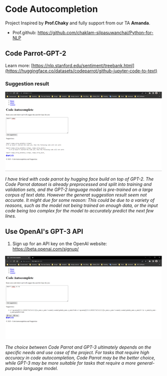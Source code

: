 # Code Autocompletion
Project Inspired by **Prof.Chaky** and fully support from our TA **Amanda**.
- Prof.github: https://github.com/chaklam-silpasuwanchai/Python-for-NLP
## Code Parrot-GPT-2
Learn more: [https://nlp.stanford.edu/sentiment/treebank.html](https://huggingface.co/datasets/codeparrot/github-jupyter-code-to-text)

### Suggestion result
<img src="https://github.com/rambosorn/NLP_Project/blob/main/Code%20Autocompletion/image/codeparrot.png" alt="Alt text" title="Optional title">

_I have tried with code parrot by hugging face build on top of GPT-2. The Code Parrot dataset is already preprocessed and split into training and validation sets, and the GPT-2 language model is pre-trained on a large corpus of text data. However the generat suggestion result seem not accurate. It might due for some reason: This could be due to a variety of reasons, such as the model not being trained on enough data, or the input code being too complex for the model to accurately predict the next few lines._

## Use OpenAI's GPT-3 API
1. Sign up for an API key on the OpenAI website: https://beta.openai.com/signup/
<img src="https://github.com/rambosorn/NLP_Project/blob/main/Code%20Autocompletion/image/image_2023-02-26_02-45-22.png" alt="Alt text" title="Optional title">

_The choice between Code Parrot and GPT-3 ultimately depends on the specific needs and use case of the project. For tasks that require high accuracy in code autocompletion, Code Parrot may be the better choice, while GPT-3 may be more suitable for tasks that require a more general-purpose language model._

